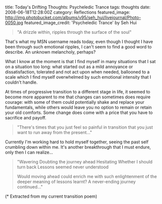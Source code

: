 title: Today's Drifting Thoughts: Psycheledic Trance
tags: thoughts
date: 2008-06-18T12:28:00Z
category: Reflections
featured_image: http://img.photobucket.com/albums/v95/seh_hui/livejournal/Photo-0050.jpg
featured_image_credit: 'Psycheledic Trance' by Seh Hui

> "A drizzle within, ripples through the surface of the soul"

That's what my MSN username reads today, even though I thought I have been through such emotional ripples, I can't seem to find a good word to describe. An unknown melancholy, perhaps?

What I know at the moment is that I find myself in many situations that I sat on a situation too long: what started out as a mild annoyance or dissatisfaction, tolerated and not act upon when needed, ballooned to a scale which I find myself overwhelmed by such emotional intensity that I couldn't handle.

At times of progressive transition to a different stage in life, it seemed to become more apparent to me that changes can sometimes does require courage: with some of them could potentially shake and replace your fundamentals, while others would leave you no option to remain or retain your old comforts. Some change does come with a price that you have to sacrifice and payoff.

> "There's times that you just feel so painful in transition that you just want to run away from the present…"

Currently I'm working hard to hold myself together, seeing the past self crumbling down within me. It's another breakthrough that I must endure, only then I can realize…

> "Wavering
>  Doubting the journey ahead
>  Hesitating
>  Whether I should turn back
>  Lessons seemed never understood
>
>  Would moving ahead
>  could enrich me with such enlightenment
>  of the deeper meaning of lessons learnt?
>  A never-ending journey
>  continued…"

(* Extracted from my current transition poem)
